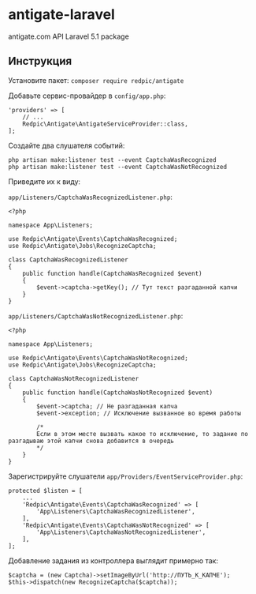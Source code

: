 # antigate-laravel
antigate.com API Laravel 5.1 package

## Инструкция
Установите пакет: `composer require redpic/antigate`

Добавьте сервис-провайдер в `config/app.php`:

    'providers' => [
        // ...
        Redpic\Antigate\AntigateServiceProvider::class,
    ];
    
Создайте два слушателя событий:

    php artisan make:listener test --event CaptchaWasRecognized
    php artisan make:listener test --event CaptchaWasNotRecognized
    
Приведите их к виду:

`app/Listeners/CaptchaWasRecognizedListener.php`:

    <?php

    namespace App\Listeners;

    use Redpic\Antigate\Events\CaptchaWasRecognized;
    use Redpic\Antigate\Jobs\RecognizeCaptcha;

    class CaptchaWasRecognizedListener
    {
        public function handle(CaptchaWasRecognized $event)
        {
            $event->captcha->getKey(); // Тут текст разгаданной капчи
        }
    }

`app/Listeners/CaptchaWasNotRecognizedListener.php`:

    <?php

    namespace App\Listeners;

    use Redpic\Antigate\Events\CaptchaWasNotRecognized;
    use Redpic\Antigate\Jobs\RecognizeCaptcha;

    class CaptchaWasNotRecognizedListener
    {
        public function handle(CaptchaWasNotRecognized $event)
        {
            $event->captcha; // Не разгаданная капча
            $event->exception; // Исключение вызванное во время работы

            /*
            Если в этом месте вызвать какое то исключение, то задание по разгадываю этой капчи снова добавится в очередь
            */
        }
    }
    
Зарегистрируйте слушатели `app/Providers/EventServiceProvider.php`:

    protected $listen = [
        ...
        'Redpic\Antigate\Events\CaptchaWasRecognized' => [
            'App\Listeners\CaptchaWasRecognizedListener',
        ],
        'Redpic\Antigate\Events\CaptchaWasNotRecognized' => [
            'App\Listeners\CaptchaWasNotRecognizedListener',
        ],
    ];

Добавление задания из контроллера выглядит примерно так:

    $captcha = (new Captcha)->setImageByUrl('http://ПУТЬ_К_КАПЧЕ');
    $this->dispatch(new RecognizeCaptcha($captcha));

